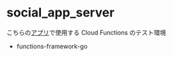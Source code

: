 # social_app_server

こちらの[アプリ](https://github.com/Koki-Taniguchi/social_app)で使用する Cloud Functions のテスト環境

- functions-framework-go
